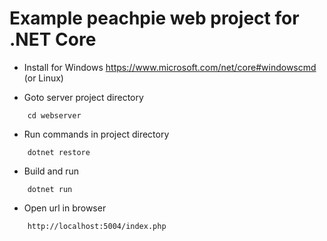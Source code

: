 
# Example peachpie web project for .NET Core

- Install for Windows https://www.microsoft.com/net/core#windowscmd (or Linux)

- Goto server project directory
```
    cd webserver
```

- Run commands in project directory
```
    dotnet restore
```

- Build and run
```
    dotnet run
```

- Open url in browser
```
    http://localhost:5004/index.php
```
